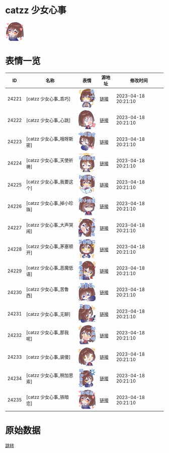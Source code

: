 # catzz 少女心事

<img src="./cover.png" height="60" alt="cover" />

# 表情一览

|ID|名称|表情|源地址|修改时间|
|----|----|----|----|----|
|24221|[catzz 少女心事_乖巧]|<img src="./pic/024221_%5Bcatzz 少女心事_乖巧%5D.png" height="60" alt="乖巧"/>|[链接](https://i0.hdslb.com/bfs/garb/e056e4dcd141c1a005397f0414db423dbfab1629.png)|2023-04-18 20:21:10|
|24222|[catzz 少女心事_心跳]|<img src="./pic/024222_%5Bcatzz 少女心事_心跳%5D.png" height="60" alt="心跳"/>|[链接](https://i0.hdslb.com/bfs/garb/f5db2223d0cee268bcc76b8cfc637cf4e6afd848.png)|2023-04-18 20:21:10|
|24223|[catzz 少女心事_哦呀斯密]|<img src="./pic/024223_%5Bcatzz 少女心事_哦呀斯密%5D.png" height="60" alt="哦呀斯密"/>|[链接](https://i0.hdslb.com/bfs/garb/93d8f7d77f4254de2276726e6b4808531a7f07a8.png)|2023-04-18 20:21:10|
|24224|[catzz 少女心事_天使祈祷]|<img src="./pic/024224_%5Bcatzz 少女心事_天使祈祷%5D.png" height="60" alt="天使祈祷"/>|[链接](https://i0.hdslb.com/bfs/garb/3b097208690ef7074399a196c8c4d3314403db32.png)|2023-04-18 20:21:10|
|24225|[catzz 少女心事_我要这个]|<img src="./pic/024225_%5Bcatzz 少女心事_我要这个%5D.png" height="60" alt="我要这个"/>|[链接](https://i0.hdslb.com/bfs/garb/70e64dd5427198ef0e865c98e35b7f1a4b202394.png)|2023-04-18 20:21:10|
|24226|[catzz 少女心事_掉小珍珠]|<img src="./pic/024226_%5Bcatzz 少女心事_掉小珍珠%5D.png" height="60" alt="掉小珍珠"/>|[链接](https://i0.hdslb.com/bfs/garb/721835f136d9f39163b0983c1c15310e906c770a.png)|2023-04-18 20:21:10|
|24227|[catzz 少女心事_大声哭闹]|<img src="./pic/024227_%5Bcatzz 少女心事_大声哭闹%5D.png" height="60" alt="大声哭闹"/>|[链接](https://i0.hdslb.com/bfs/garb/bc7f5c2cdf4763ea2e64d9b7ff19bc1b3ddcc15d.png)|2023-04-18 20:21:10|
|24228|[catzz 少女心事_茅塞顿开]|<img src="./pic/024228_%5Bcatzz 少女心事_茅塞顿开%5D.png" height="60" alt="茅塞顿开"/>|[链接](https://i0.hdslb.com/bfs/garb/a2fcc30fc48c5a388090a4d06880f88fe69d2534.png)|2023-04-18 20:21:10|
|24229|[catzz 少女心事_恶魔低语]|<img src="./pic/024229_%5Bcatzz 少女心事_恶魔低语%5D.png" height="60" alt="恶魔低语"/>|[链接](https://i0.hdslb.com/bfs/garb/aaa558f32d333d02c5cb220ee009c2269f6bd04b.png)|2023-04-18 20:21:10|
|24230|[catzz 少女心事_苦鲁西]|<img src="./pic/024230_%5Bcatzz 少女心事_苦鲁西%5D.png" height="60" alt="苦鲁西"/>|[链接](https://i0.hdslb.com/bfs/garb/b036e0989864c3e3e4ac4a901ad72a37bed111bb.png)|2023-04-18 20:21:10|
|24231|[catzz 少女心事_无聊]|<img src="./pic/024231_%5Bcatzz 少女心事_无聊%5D.png" height="60" alt="无聊"/>|[链接](https://i0.hdslb.com/bfs/garb/1641770b0006ea5057f60892bdaef2aa3edaf253.png)|2023-04-18 20:21:10|
|24232|[catzz 少女心事_那我呢]|<img src="./pic/024232_%5Bcatzz 少女心事_那我呢%5D.png" height="60" alt="那我呢"/>|[链接](https://i0.hdslb.com/bfs/garb/c38ec5c9f287f567e5d3b4a70ac9494d1bbee946.png)|2023-04-18 20:21:10|
|24233|[catzz 少女心事_装傻]|<img src="./pic/024233_%5Bcatzz 少女心事_装傻%5D.png" height="60" alt="装傻"/>|[链接](https://i0.hdslb.com/bfs/garb/5dbaea5fd6fb0d03de9c9a2454257eb5dc26285b.png)|2023-04-18 20:21:10|
|24234|[catzz 少女心事_稍加思索]|<img src="./pic/024234_%5Bcatzz 少女心事_稍加思索%5D.png" height="60" alt="稍加思索"/>|[链接](https://i0.hdslb.com/bfs/garb/a8116c9c3cfc9a1dc173fd99c334d529c0707bf9.png)|2023-04-18 20:21:10|
|24235|[catzz 少女心事_铁暗恋]|<img src="./pic/024235_%5Bcatzz 少女心事_铁暗恋%5D.png" height="60" alt="铁暗恋"/>|[链接](https://i0.hdslb.com/bfs/garb/734e244d466a118382cc5752a643e01c6d621add.png)|2023-04-18 20:21:10|

# 原始数据

[跳转](./raw.json)

